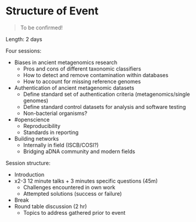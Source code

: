 # Structure of Event

> To be confirmed!

Length: 2 days

Four sessions: 
* Biases in ancient metagenomics research
  * Pros and cons of different taxonomic classifiers
  * How to detect and remove contamination within databases
  * How to account for missing reference genomes
* Authentication of ancient metagenomic datasets
  * Define standard set of authentication criteria (metagenomics/single genomes)
  * Define standard control datasets for analysis and software testing
  * Non-bacterial organisms?
* #openscience
  * Reproducibility
  * Standards in reporting
* Building networks
  * Internally in field (ISCB/COSI?)
  * Bridging aDNA community and modern fields

Session structure: 
* Introduction
* x2-3 12 minute talks + 3 minutes specific questions (45m)
  * Challenges encountered in own work
  * Attempted solutions (success or failure)
* Break
* Round table discussion (2 hr)
  * Topics to address gathered prior to event



